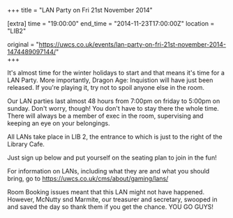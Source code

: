 +++
title = "LAN Party on Fri 21st November 2014"

[extra]
time = "19:00:00"
end_time = "2014-11-23T17:00:00Z"
location = "LIB2"

original = "https://uwcs.co.uk/events/lan-party-on-fri-21st-november-2014-1474489097144/"    
+++

It's almost time for the winter holidays to start and that means it's time for a LAN Party. More importantly, Dragon Age: Inquistion will have just been released. If you're playing it, try not to spoil anyone else in the room.

Our LAN parties last almost 48 hours from 7:00pm on friday to 5:00pm on sunday. Don't worry, though\! You don't have to stay there the whole time. There will always be a member of exec in the room, supervising and keeping an eye on your belongings.

All LANs take place in LIB 2, the entrance to which is just to the right of the Library Cafe.

Just sign up below and put yourself on the seating plan to join in the fun\!

For information on LANs, including what they are and what you should bring, go to https://uwcs.co.uk/cms/about/gaming/lans/

Room Booking issues meant that this LAN might not have happened. However, McNutty snd Marmite, our treasurer and secretary, swooped in and saved the day so thank them if you get the chance. YOU GO GUYS\!

